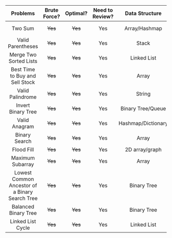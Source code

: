 | Problems                                       | Brute Force? |    Optimal?     | Need to Review?  | Data Structure  | Algorithm   | Strategy     |
| :----:                                         |    :----:    |     :----:      |   :----:         |   :----:        | :----:      | :----:       |
| Two Sum                                        |  ~~Yes~~     |   ~~Yes~~       |    Yes           |  Array/Hashmap  | Linear Scan |  N/A         |
| Valid Parentheses                              |  ~~Yes~~     |   ~~Yes~~       |    Yes           |  Stack          | Linear Scan |  N/A         |
| Merge Two Sorted Lists                         |  ~~Yes~~     |   ~~Yes~~       |    Yes           |  Linked List    | Linear Scan |  N/A         |
| Best Time to Buy and Sell Stock                |  ~~Yes~~     |   ~~Yes~~       |    Yes           |  Array          | Linear Scan | Two Pointers |
| Valid Palindrome                               |  ~~Yes~~     |   ~~Yes~~       |    Yes           |  String         | Linear Scan | Two Pointers |
| Invert Binary Tree                             |  ~~Yes~~     |   ~~Yes~~       |    Yes           | Binary Tree/Queue | DFS       | Recursion    |
| Valid Anagram                                  |  ~~Yes~~     |   ~~Yes~~       |    Yes           | Hashmap/Dictionary | Linear Scan| N/A        |
| Binary Search                                  |  ~~Yes~~     |   ~~Yes~~       |    Yes           | Array           | Binary Search | N/A        |
| Flood Fill                                     |  ~~Yes~~     |   ~~Yes~~       |    Yes           | 2D array/graph  | DFS         | Recursion    |
| Maximum Subarray                               |  ~~Yes~~     |   ~~Yes~~       |    Yes           | Array           | Kadane's   | Sliding Window|
| Lowest Common Ancestor of a Binary Search Tree |  ~~Yes~~     |   ~~Yes~~       |    Yes           | Binary Tree     | Linear Scan  | N/A         |
| Balanced Binary Tree                           |  ~~Yes~~     |   ~~Yes~~       |    Yes           | Binary Tree     | DFS          | Recursion   |
| Linked List Cycle                              |  ~~Yes~~     |   ~~Yes~~       |    Yes           |  Linked List    | Floyd's scan |  Two Pointers|
